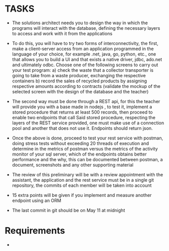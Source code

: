 # TASKS
- The solutions architect needs you to design the way in which the programs will interact with the database, defining the necessary layers to access and work with it from the applications

- To do this, you will have to try two forms of interconnectivity, the first, make a client-server access from an application programmed in the language of your choice, for example .net, java, go, python, etc., one that allows you to build a UI and that exists a native driver, jdbc, ado.net and ultimately odbc. Choose one of the following screens to carry out your test program: a) check the waste that a collector transporter is going to take from a waste producer, exchanging the respective containers b) record the sales of recycled products by assigning respective amounts according to contracts (validate the mockup of the selected screen with the design of the database and the teacher)

- The second way must be done through a REST api, for this the teacher will provide you with a base made in nodejs , to test it, implement a stored procedure that returns at least 500 records, then proceed to enable two endpoints that call Said stored procedure, respecting the layers of the REST service provided, one must make use of a connection pool and another that does not use it. Endpoints should return json.

- Once the above is done, proceed to test your rest service with postman, doing stress tests without exceeding 20 threads of execution and determine in the metrics of postman versus the metrics of the activity monitor of your sql server, which of the endpoints obtains better performance and the why, this can be documented between postman, a document, screenshots and any other supporting material

- The review of this preliminary will be with a review appointment with the assistant, the application and the rest service must be in a single git repository, the commits of each member will be taken into account

- 15 extra points will be given if you implement and measure another endpoint using an ORM

- The last commit in git should be on May 11 at midnight

# Requirements
- 